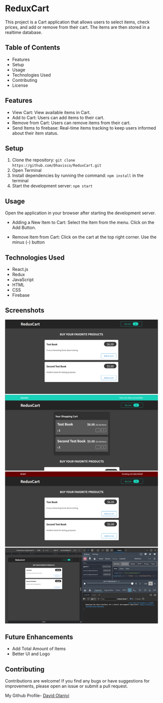 # ReduxCart

This project is a Cart application that allows users to select items, check prices, and add or remove from their cart. The items are then stored in a realtime database.

## Table of Contents
- Features
- Setup
- Usage
- Technologies Used
- Contributing
- License

## Features
- View Cart: View available items in Cart.
- Add to Cart: Users can add items to their cart.
- Remove from Cart: Users can remove items from their cart.
- Send Items to firebase: Real-time items tracking to keep users informed about their item status.

## Setup

1. Clone the repository: `git clone https://github.com/Dhavisco/ReduxCart.git`
2. Open Terminal
3. Install dependencies by running the command: `npm install` in the terminal
4. Start the development server: `npm start`

## Usage
Open the application in your browser after starting the development server.

- Adding a New Item to Cart:
Select the Item from the menu.
Click on the Add Button.

- Remove Item from Cart:
Click on the cart at the top right corner.
Use the minus (-) button

## Technologies Used
- React.js
- Redux
- JavaScript
- HTML
- CSS
- Firebase

## Screenshots
![Home](<public/screenshots/reduxcart.png>)
![Sent Successfully](<public/screenshots/reduxcart1.png>) 
![Sent failed](<public/screenshots/reduxcart2.png>)
![Redux Toolkit](<public/screenshots/reduxcart3.png>) 


## Future Enhancements

- Add Total Amount of Items
- Better UI and Logo

## Contributing
Contributions are welcome! If you find any bugs or have suggestions for improvements, please open an issue or submit a pull request.

My Github Profile- [David Olaniyi](https://github.com/Dhavisco)